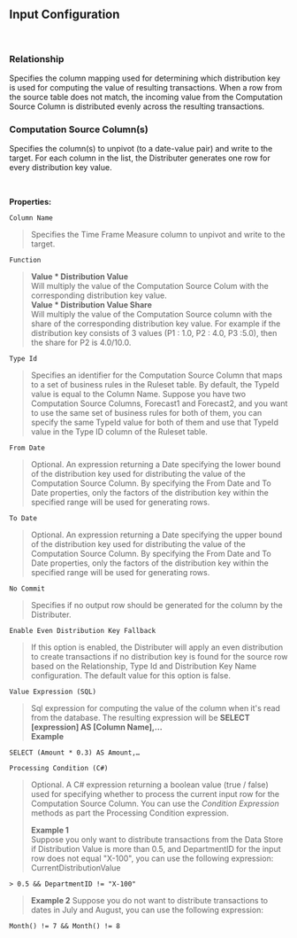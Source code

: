 
## Input Configuration 

<br/>

### Relationship

Specifies the column mapping used for determining which distribution key is used for computing the value of resulting transactions. When a row from the source table does not match, the incoming value from the Computation Source Column is distributed evenly across the resulting transactions.
<br/>

### Computation Source Column(s)

Specifies the column(s) to unpivot (to a date-value pair) and write to the target. For each column in the list, the Distributer generates one row for every distribution key value. 

<br/>

**Properties:**
<br/>

``Column Name``  
>Specifies the Time Frame Measure column to unpivot and write to the target.  

``Function``  
>**Value \* Distribution Value**  
Will multiply the value of the Computation Source Colum with the corresponding distribution key value.  
**Value \* Distribution Value Share**  
Will multiply the value of the Computation Source column with the share of the corresponding distribution key value. For example if the distribution key consists of 3 values (P1 : 1.0, P2 : 4.0, P3 :5.0), then the share for P2 is 4.0/10.0.

``Type Id``  
>Specifies an identifier for the Computation Source Column that maps to a set of business rules in the Ruleset table. By default, the TypeId value is equal to the Column Name. Suppose you have two Computation Source Columns, Forecast1 and Forecast2, and you want to use the same set of business rules for both of them, you can specify the same TypeId value for both of them and use that TypeId value in the Type ID column of the Ruleset table.

``From Date``  
>Optional. An expression returning a Date specifying the lower bound of the distribution key used for distributing the value of the Computation Source Column. By specifying the From Date and To Date properties, only the factors of the distribution key within the specified range will be used for generating rows.

``To Date``  
>Optional. An expression returning a Date specifying the upper bound of the distribution key used for distributing the value of the Computation Source Column. By specifying the From Date and To Date properties, only the factors of the distribution key within the specified range will be used for generating rows.

``No Commit``  
>Specifies if no output row should be generated for the column by the Distributer.

``Enable Even Distribution Key Fallback``  
>If this option is enabled, the Distributer will apply an even distribution to create transactions if no distribution key is found for the source row based on the Relationship, Type Id and Distribution Key Name configuration. The default value for this option is false.

``Value Expression (SQL)``  
>Sql expression for computing the value of the column when it's read from the database. The resulting expression will be **SELECT [expression] AS [Column Name],…**  
>**Example** 
```
SELECT (Amount * 0.3) AS Amount,…
```

``Processing Condition (C#)``  
>Optional. A C# expression returning a boolean value (true / false) used for specifying whether to process the current input row for the Computation Source Column. You can use the *Condition Expression* methods as part the Processing Condition expression.  
>
>**Example 1**  
Suppose you only want to distribute transactions from the Data Store if Distribution Value is more than 0.5, and DepartmentID for the input row does not equal "X-100", you can use the following expression: CurrentDistributionValue 
```
> 0.5 && DepartmentID != "X-100"
```
>
>**Example 2** Suppose you do not want to distribute transactions to dates in July and August, you can use the following expression: 
```
Month() != 7 && Month() != 8
```